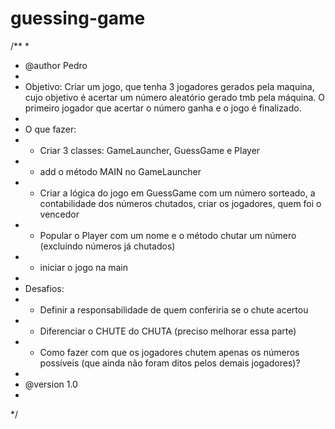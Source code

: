 # guessing-game

/**
 * 
 * @author Pedro
 * 
 * Objetivo: Criar um jogo, que tenha 3 jogadores gerados pela maquina, cujo objetivo é acertar um número aleatório gerado tmb pela máquina. O primeiro jogador que acertar o número ganha e o jogo é finalizado.
 * 
 * O que fazer:
 * - Criar 3 classes: GameLauncher, GuessGame e Player
 * - add o método MAIN no GameLauncher
 * - Criar a lógica do jogo em GuessGame com um número sorteado, a contabilidade dos números chutados, criar os jogadores, quem foi o vencedor
 * - Popular o Player com um nome e o método chutar um número (excluindo números já chutados)
 * - iniciar o jogo na main
 * 
 * Desafios:
 * - Definir a responsabilidade de quem conferiria se o chute acertou 
 * - Diferenciar o CHUTE do CHUTA (preciso melhorar essa parte)
 * - Como fazer com que os jogadores chutem apenas os números possíveis (que ainda não foram ditos pelos demais jogadores)?
 * 
 * @version 1.0
 *
 */
